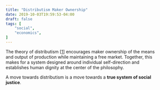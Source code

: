 ```yaml
---
title: "Distributism Maker Ownership"
date: 2019-10-03T19:59:53-04:00
draft: false
tags: [
	"social",
	"economics",
]
---
```

The theory of distributism [[1](https://en.wikipedia.org/wiki/Distributism)] encourages maker ownership of the means and output of production while maintaining a free market. Together, this makes for a system designed around individual self-direction and establishes human dignity at the center of the philosophy.

A move towards distributism is a move towards a **true system of social justice**.
